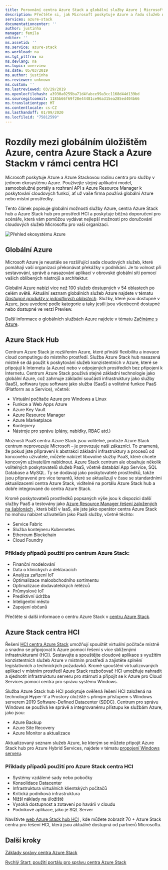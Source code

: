```yaml
---
title: Porovnání centra Azure Stack a globální služby Azure | Microsoft Docs
description: Přečtěte si, jak Microsoft poskytuje Azure a řadu služeb Azure Stack hub v jednom ekosystému Azure.
services: azure-stack
documentationcenter: ''
author: justinha
manager: femila
editor: ''
ms.assetid: ''
ms.service: azure-stack
ms.workload: na
ms.tgt_pltfrm: na
ms.devlang: na
ms.topic: overview
ms.date: 05/03/2019
ms.author: justinha
ms.reviewer: unknown
ms.custom: ''
ms.lastreviewed: 03/29/2019
ms.openlocfilehash: a3930a0259ba71d4fabce99a3cc1168d44d139bd
ms.sourcegitcommit: 1185b66f69f28e44481ce96a315ea285ed404b66
ms.translationtype: MT
ms.contentlocale: cs-CZ
ms.lasthandoff: 01/09/2020
ms.locfileid: "75812599"
---
```

# <a name="differences-between-global-azure-azure-stack-hub-and-azure-stack-hub-hci"></a>Rozdíly mezi globálním úložištěm Azure, centra Azure Stack a Azure Stackm v rámci centra HCI

Microsoft poskytuje Azure a Azure Stackovou rodinu centra pro služby v jednom ekosystému Azure. Používejte stejný aplikační model, samoobslužné portály a rozhraní API s Azure Resource Manager k poskytování cloudových funkcí, ať už vaše firma používá globální Azure nebo místní prostředky.

Tento článek popisuje globální možnosti služby Azure, centra Azure Stack hub a Azure Stack hub pro prostředí HCI a poskytuje běžná doporučení pro scénáře, která vám pomůžou vydávat nejlepší možnosti pro doručování cloudových služeb Microsoftu pro vaši organizaci.

![Přehled ekosystému Azure](./media/compare-azure-azure-stack/azure-family.png)

## <a name="global-azure"></a>Globální Azure

Microsoft Azure je neustále se rozšiřující sada cloudových služeb, které pomáhají vaší organizaci překonávat překážky v podnikání. Je to volnost při sestavování, správě a nasazování aplikací v obrovské globální síti pomocí vašich oblíbených nástrojů a architektur.

Globální Azure nabízí více než 100 služeb dostupných v 54 oblastech po celém světě. Aktuální seznam globálních služeb Azure najdete v tématu [*Dostupné produkty v jednotlivých oblastech*](https://azure.microsoft.com/regions/services). Služby, které jsou dostupné v Azure, jsou uvedené podle kategorie a taky jestli jsou všeobecně dostupné nebo dostupné ve verzi Preview.

Další informace o globálních službách Azure najdete v tématu [Začínáme s Azure](https://docs.microsoft.com/azure/#pivot=get-started&panel=get-started1).

## <a name="azure-stack-hub"></a>Azure Stack Hub

Centrum Azure Stack je rozšířením Azure, které přináší flexibilitu a inovace cloud computingu do místního prostředí. Služba Azure Stack hub nasazená místně se dá použít k poskytování služeb konzistentních v Azure, které se připojují k Internetu (a Azure) nebo v odpojených prostředích bez připojení k Internetu. Centrum Azure Stack používá stejné základní technologie jako globální Azure, což zahrnuje základní součásti infrastruktury jako služby (IaaS), softwaru typu software jako služba (SaaS) a volitelné funkce PaaS (Platform as a Service), včetně:

- Virtuální počítače Azure pro Windows a Linux
- Funkce a Web Apps Azure
- Azure Key Vault
- Azure Resource Manager
- Azure Marketplace
- Kontejnery
- Nástroje pro správu (plány, nabídky, RBAC atd.)

Možnosti PaaS centra Azure Stack jsou volitelné, protože Azure Stack centrum neprovozuje Microsoft – je provozuje naši zákazníci. To znamená, že pokud jste připraveni k abstrakci základní infrastruktury a procesů od koncového uživatele, můžete nabízet libovolné služby PaaS, které chcete koncovým uživatelům nabídnout. Azure Stack centrum ale obsahuje několik volitelných poskytovatelů služeb PaaS, včetně databází App Service, SQL Database a MySQL. Ty se dodávají jako poskytovatelé prostředků, takže jsou připravené pro více tenantů, které se aktualizují v čase se standardními aktualizacemi centra Azure Stack, viditelné na portálu Azure Stack hub a dobře integrované do centra Azure Stack.

Kromě poskytovatelů prostředků popsaných výše jsou k dispozici další služby PaaS a testovány jako [Azure Resource Manager řešení založených na šablonách](https://github.com/Azure/AzureStack-QuickStart-Templates) , která běží v IaaS, ale jste jako operátor centra Azure Stack ho mohou nabízet uživatelům jako PaaS služby, včetně těchto:

- Service Fabric
- Služba kontejneru Kubernetes
- Ethereum Blockchain
- Cloud Foundry

### <a name="example-use-cases-for-azure-stack-hub"></a>Příklady případů použití pro centrum Azure Stack:

- Finanční modelování
- Data o klinických a deklaracích
- Analýza zařízení IoT
- Optimalizace maloobchodního sortimentu
- Optimalizace dodavatelských řetězců
- Průmyslové IoT
- Prediktivní údržba
- Inteligentní město
- Zapojení občanů

Přečtěte si další informace o centru Azure Stack v [centru Azure Stack](azure-stack-overview.md).

## <a name="azure-stack-hub-hci"></a>Azure Stack centra HCI

Řešení [HCI centra Azure Stack](azure-stack-hci-overview.md) umožňují spouštět virtuální počítače místně a snadno se připojovat k Azure pomocí řešení s více sblíženými infrastrukturami (HCI). Sestavujte a spouštějte cloudové aplikace s využitím konzistentních služeb Azure v místním prostředí a zajistěte splnění legislativních a technických požadavků. Kromě spouštění virtualizovaných aplikací v místním prostředí Azure Stack rozbočovač HCI umožňuje nahradit a sjednotit infrastrukturu serveru pro stárnutí a připojit se k Azure pro Cloud Services pomocí centra pro správu systému Windows.

Služba Azure Stack hub HCI poskytuje ověřená řešení HCI založená na technologii Hyper-V a Prostory úložiště s přímým přístupem s Windows serverem 2019 Software-Defined Datacenter (SDDC). Centrum pro správu Windows se používá ke správě a integrovanému přístupu ke službám Azure, jako jsou:

- Azure Backup
- Azure Site Recovery
- Azure Monitor a aktualizace

Aktualizovaný seznam služeb Azure, ke kterým se můžete připojit Azure Stack hub pro Azure Hybrid Services, najdete v tématu [propojení Windows serveru](https://docs.microsoft.com/windows-server/azure-hybrid-services/index).

### <a name="example-use-cases-for-azure-stack-hub-hci"></a>Příklady případů použití pro Azure Stack centra HCI
- Systémy vzdálené sady nebo pobočky
- Konsolidace Datacenter
- Infrastruktura virtuálních klientských počítačů
- Kritická podniková infrastruktura
- Nižší náklady na úložiště
- Vysoká dostupnost a zotavení po havárii v cloudu
- Podnikové aplikace, jako je SQL Server

Navštivte [web Azure Stack hub HCI](https://azure.microsoft.com/overview/azure-stack/hci/) , kde můžete zobrazit 70 + Azure Stack centra pro řešení HCI, která jsou aktuálně dostupná od partnerů Microsoftu.

## <a name="next-steps"></a>Další kroky

[Základy správy centra Azure Stack](azure-stack-manage-basics.md)

[Rychlý Start: použití portálu pro správu centra Azure Stack](azure-stack-manage-portals.md)
